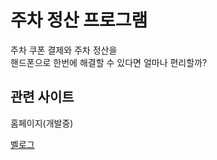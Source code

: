 # 주차 정산 프로그램
주차 쿠폰 결제와 주차 정산을 <br>
핸드폰으로 한번에 해결할 수 있다면 얼마나 편리할까?


## 관련 사이트 
홈페이지(개발중)

[벨로그](https://velog.io/@gaebaribari/series/parking)
